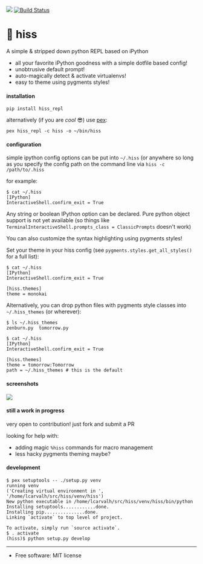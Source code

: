 [<img src="https://img.shields.io/pypi/v/hiss_repl.svg">](https://pypi.python.org/pypi/hiss_repl)
[![Build
Status](https://travis-ci.org/sixninetynine/hiss.svg?branch=master)](https://travis-ci.org/sixninetynine/hiss)


# 🐍 hiss

A simple & stripped down python REPL based on iPython

* all your favorite iPython goodness with a simple dotfile based config!
* unobtrusive default prompt!
* auto-magically detect & activate virtualenvs!
* easy to theme using pygments styles!

#### installation

`pip install hiss_repl`

alternatively (if you are _cool_ 😎) use [pex](https://github.com/pantsbuild/pex):

`pex hiss_repl -c hiss -o ~/bin/hiss`

#### configuration

simple ipython config options can be put into `~/.hiss` (or anywhere so long as you specify the config path on the command line via `hiss -c /path/to/.hiss`

for example:

```
$ cat ~/.hiss
[IPython]
InteractiveShell.confirm_exit = True
```

Any string or boolean IPython option can be declared. Pure python object support is not yet
available (so things like `TerminalInteractiveShell.prompts_class = ClassicPrompts` doesn't work)

You can also customize the syntax highlighting using pygments styles!

Set your theme in your hiss config (see `pygments.styles.get_all_styles()` for a full list):

```
$ cat ~/.hiss
[IPython]
InteractiveShell.confirm_exit = True

[hiss.themes]
theme = monokai
```

Alternatively, you can drop python files with pygments style classes into `~/.hiss_themes` (or wherever):

```
$ ls ~/.hiss_themes
zenburn.py  tomorrow.py

$ cat ~/.hiss
[IPython]
InteractiveShell.confirm_exit = True

[hiss.themes]
theme = tomorrow:Tomorrow
path = ~/.hiss_themes # this is the default
```

#### screenshots

![](https://www.dropbox.com/s/12djf1idmzjhaei/Screenshot%202016-10-06%2000.59.15.png?raw=true)

#### still a work in progress

very open to contribution! just fork and submit a PR

looking for help with:

* adding magic `%hiss` commands for macro management
* less hacky pygments theming maybe?

#### development

```
$ pex setuptools -- ./setup.py venv
running venv
('Creating virtual environment in ', '/home/lcarvalh/src/hiss/venv/hiss')
New python executable in /home/lcarvalh/src/hiss/venv/hiss/bin/python
Installing setuptools............done.
Installing pip...............done.
Linking `activate` to top level of project.

To activate, simply run `source activate`.
$ . activate
(hiss)$ python setup.py develop
```

---

* Free software: MIT license

